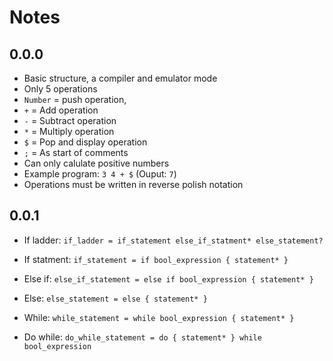 # Notes

## 0.0.0

- Basic structure, a compiler and emulator mode
- Only 5 operations
- `Number` =  push operation,
- `+` = Add operation
- `-` = Subtract operation
- `*` = Multiply operation
- `$` = Pop and display operation
- `;` = As start of comments
- Can only calulate positive numbers
- Example program: ```3 4 + $``` (Ouput: ```7```)
- Operations must be written in reverse polish notation

## 0.0.1

- If ladder: ```if_ladder = if_statement else_if_statment* else_statement?```

- If statment: ```if_statement = if bool_expression { statement* }```

- Else if: ```else_if_statement = else if bool_expression { statement* }```

- Else: ```else_statement = else { statement* }```

- While: ```while_statement = while bool_expression { statement* }```

- Do while: ```do_while_statement = do { statement* } while bool_expression```
